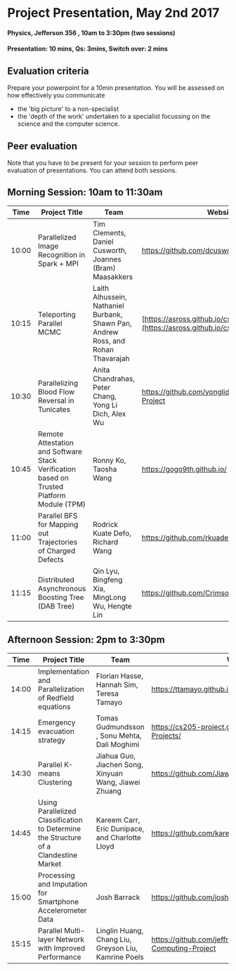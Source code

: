 # Project Presentation, May 2nd 2017
#### Physics,  Jefferson 356 , 10am to 3:30pm (two sessions)
#### Presentation: 10 mins,  Qs:   3mins, Switch over:  2 mins 

## Evaluation criteria
Prepare your powerpoint for a 10min presentation. You will be assessed on how effectively you communicate 
- the 'big picture' to a non-specialist
- the 'depth of the work' undertaken to a specialist focussing on the science  and the computer science.

## Peer evaluation
Note that you have to be present for your session to perform peer evaluation of presentations. You can attend both sessions.


## Morning Session: 10am to 11:30am

| Time | Project Title | Team | Website | Supervisor
| ------- | ------------ | --------- | -------- | -------- |
| 10:00  | Parallelized Image Recognition in Spark + MPI | Tim Clements, Daniel Cusworth, Joannes (Bram) Maasakkers | https://github.com/dcusworth/image_spark_mpi | Rafael | 
| 10:15  | Teleporting Parallel MCMC | Laith Alhussein, Nathaniel Burbank, Shawn Pan, Andrew Ross, and Rohan Thavarajah |[https://asross.github.io/cs205-project/](https://asross.github.io/cs205-project/) | WeiWei|
| 10:30  | Parallelizing Blood Flow Reversal in Tunicates | Anita Chandrahas, Peter Chang, Yong Li Dich, Alex Wu | https://github.com/yonglid/CS205-Final-Project | Manju |
| 10:45  | Remote Attestation and Software Stack Verification based on Trusted Platform Module (TPM) | Ronny Ko, Taosha Wang| https://gogo9th.github.io/ | Charles |
| 11:00  | Parallel BFS for Mapping out Trajectories of Charged Defects |Rodrick Kuate Defo, Richard Wang |  https://github.com/rkuade/CS205-project | Manju |
| 11:15  | Distributed Asynchronous Boosting Tree (DAB Tree)| Qin Lyu, Bingfeng Xia, MingLong Wu, Hengte Lin | https://github.com/CrimsonInn/dab-tree | Rafael |



## Afternoon Session: 2pm to 3:30pm
| Time | Project Title | Team | Website | Supervisor
| ------- | ------------ | --------- | -------- | -------- |
| 14:00  | Implementation and Parallelization of  Redfield equations  | Florian Hasse, Hannah Sim, Teresa Tamayo| https://ttamayo.github.io/CS205_Redfield/ | Manju |
| 14:15 | Emergency evacuation strategy | Tomas Gudmundsson , Sonu Mehta, Dali Moghimi | https://cs205-project.github.io/CS205-Spring2017-Projects/ | Charles |
| 14:30  | Parallel K-means Clustering | Jiahua Guo, Jiachen Song, Xinyuan Wang, Jiawei Zhuang | https://github.com/JiaweiZhuang/CS205_final_project | WeiWei |
| 14:45  | Using Parallelized Classification to Determine the Structure of a Clandestine Market| Kareem Carr, Eric Dunipace, and Charlotte Lloyd | https://github.com/kareemcarr/cs205_2017_project/ | Rafael |
|15:00  | Processing and Imputation for Smartphone Accelerometer Data |Josh Barrack | https://github.com/josh-barback/CS205_project | Manju |
| 15:15 | Parallel Multi-layer Network with Improved Performance | Linglin Huang, Chang Liu, Greyson Liu, Kamrine Poels | https://github.com/jeffrey6557/CS205-Parallel-Computing-Project | Charles |
